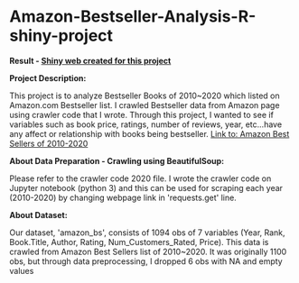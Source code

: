 # Amazon-Bestseller-Analysis-R-shiny-project

**Result - [Shiny web created for this project](https://jiyoungkimcr.shinyapps.io/FinalProject_Amazon_Bestseller_Analysis/ "Amazon Bestseller Analysis Report")**

**Project Description:**

This project is to analyze Bestseller Books of 2010~2020 which listed on Amazon.com Bestseller list. I crawled Bestseller data from Amazon page using crawler code that I wrote. Through this project, I wanted to see if variables such as book price, ratings, number of reviews, year, etc...have any affect or relationship with books being bestseller. [Link to: Amazon Best Sellers of 2010-2020](https://www.amazon.com/gp/bestsellers/2020/books)

**About Data Preparation - Crawling using BeautifulSoup:**

Please refer to the crawler code 2020 file. I wrote the crawler code on Jupyter notebook (python 3) and this can be used for scraping each year (2010-2020) by changing webpage link in 'requests.get' line.

**About Dataset:**

Our dataset, 'amazon_bs', consists of 1094 obs of 7 variables (Year, Rank, Book.Title, Author, Rating, Num_Customers_Rated, Price). This data is crawled from Amazon Best Sellers list of 2010~2020. It was originally 1100 obs, but through data preprocessing, I dropped 6 obs with NA and empty values

